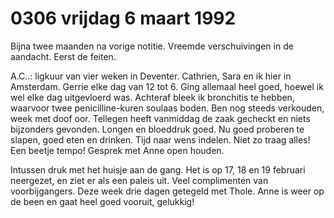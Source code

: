 # 0306 vrijdag 6 maart 1992
Bijna twee maanden na vorige notitie. Vreemde verschuivingen in de aandacht. Eerst de feiten.

A.C..: ligkuur van vier weken in Deventer. Cathrien, Sara en ik hier in Amsterdam. Gerrie elke dag van 12 tot 6. Ging allemaal heel goed, hoewel ik wel elke dag uitgevloerd was. Achteraf bleek ik bronchitis te hebben, waarvoor twee penicilline-kuren soulaas boden. Ben nog steeds verkouden, week met doof oor. Tellegen heeft vanmiddag de zaak gecheckt en niets bijzonders gevonden. Longen en bloeddruk goed. Nu goed proberen te slapen, goed eten en drinken. Tijd naar wens indelen. Niet zo traag alles! Een beetje tempo! Gesprek met Anne open houden.

Intussen druk met het huisje aan de gang. Het is op 17, 18 en 19 februari neergezet, en ziet er als een paleis uit. Veel complimenten van voorbijgangers. Deze week drie dagen getegeld met Thole. Anne is weer op de been en gaat heel goed vooruit, gelukkig!
